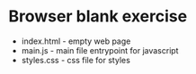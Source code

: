 # Browser blank exercise

* index.html - empty web page
* main.js - main file entrypoint for javascript
* styles.css - css file for styles
